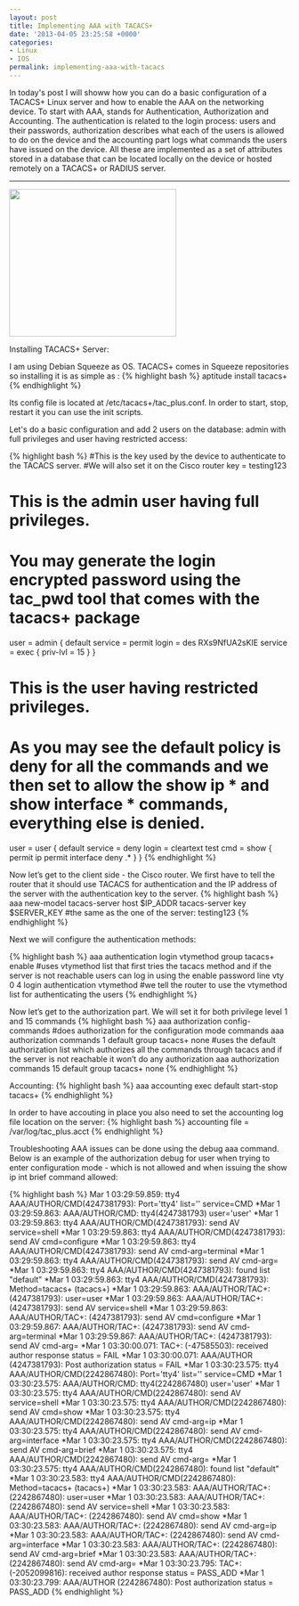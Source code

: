 ```yaml
---
layout: post
title: Implementing AAA with TACACS+
date: '2013-04-05 23:25:58 +0000'
categories:
- Linux
- IOS
permalink: implementing-aaa-with-tacacs
---
```

In today's post I will showw how you can do a basic configuration of a TACACS+ Linux server and how to enable the AAA on the networking device.
To start with AAA, stands for Authentication, Authorization and Accounting. The authentication is related to the login process: users and their passwords, authorization describes what each of the users is allowed to do on the device and the accounting part logs what commands the users have issued on the device. All these are implemented as a set of attributes stored in a database that can be located locally on the device or hosted remotely on a TACACS+ or RADIUS server.

___

<a href="{{'/assets/static/tacacs.gif' | prepend: site.baseurl | prepend: site.url }}"><img class="aligncenter size-medium wp-image-147" title="tacacs" src="{{'/assets/static/tacacs.gif' | prepend: site.baseurl | prepend: site.url }}" alt="" width="300" height="265" /></a>

Installing TACACS+ Server:

I am using Debian Squeeze as OS. TACACS+ comes in Squeeze repositories so installing it is as simple as :
{% highlight bash %}
aptitude install tacacs+
{% endhighlight %} 

Its config file is located at /etc/tacacs+/tac_plus.conf. In order to start, stop, restart it you can use the init scripts.

Let's do a basic configuration and add 2 users on the database: admin with full privileges and user having restricted access:

{% highlight bash %}
#This is the key used by the device to authenticate to the TACACS server.
#We will also set it on the Cisco router
key = testing123 
# This is the admin user having full privileges.
# You may generate the login encrypted password using the tac_pwd tool that comes with the tacacs+ package
user = admin {
default service = permit
login = des RXs9NfUA2sKIE
service = exec {
priv-lvl = 15
}
}
# This is the user having restricted privileges.
# As you may see the default policy is deny for all the commands and we then set to allow the show ip * and show interface * commands, everything else is denied.
user = user {
default service = deny
login = cleartext test
cmd = show
{
permit ip
permit interface
deny .*
}
}
{% endhighlight %} 

Now let’s get to the client side - the Cisco router. We first have to tell the router that it should use TACACS for authentication and the IP address of the server with the authentication key to the server.
{% highlight bash %}
aaa new-model
tacacs-server host $IP_ADDR
tacacs-server key $SERVER_KEY #the same as the one of the server: testing123
{% endhighlight %} 

Next we will configure the authentication methods:

{% highlight bash %}
aaa authentication login vtymethod group tacacs+ enable #uses vtymethod list that first tries the tacacs method and if the server is not reachable users can log in using the enable password
line vty 0 4
   login authentication vtymethod #we tell the router to use the vtymethod list for authenticating the users
{% endhighlight %} 

Now let’s get to the authorization part. We will set it for both privilege level 1 and 15 commands
{% highlight bash %}
aaa authorization config-commands #does authorization for the configuration mode commands
aaa authorization commands 1 default group tacacs+ none #uses the default authorization list which authorizes all the commands through tacacs and if the server is not reachable it won’t do any authorization
aaa authorization commands 15 default group tacacs+ none
{% endhighlight %} 

Accounting:
{% highlight bash %}
aaa accounting exec default start-stop tacacs+
{% endhighlight %} 

In order to have accouting in place you also need to set the accounting log file location on the server:
{% highlight bash %}
accounting file = /var/log/tac_plus.acct
{% endhighlight %} 

Troubleshooting AAA issues can be done using the debug aaa command. Below is an example of the authorization debug for user when trying to enter configuration mode - which is not allowed and when issuing the show ip int brief command allowed:

{% highlight bash %}
Mar 1 03:29:59.859: tty4 AAA/AUTHOR/CMD(4247381793): Port='tty4' list='' service=CMD
*Mar 1 03:29:59.863: AAA/AUTHOR/CMD: tty4(4247381793) user='user'
*Mar 1 03:29:59.863: tty4 AAA/AUTHOR/CMD(4247381793): send AV service=shell
*Mar 1 03:29:59.863: tty4 AAA/AUTHOR/CMD(4247381793): send AV cmd=configure
*Mar 1 03:29:59.863: tty4 AAA/AUTHOR/CMD(4247381793): send AV cmd-arg=terminal
*Mar 1 03:29:59.863: tty4 AAA/AUTHOR/CMD(4247381793): send AV cmd-arg=
*Mar 1 03:29:59.863: tty4 AAA/AUTHOR/CMD(4247381793): found list "default"
*Mar 1 03:29:59.863: tty4 AAA/AUTHOR/CMD(4247381793): Method=tacacs+ (tacacs+)
*Mar 1 03:29:59.863: AAA/AUTHOR/TAC+: (4247381793): user=user
*Mar 1 03:29:59.863: AAA/AUTHOR/TAC+: (4247381793): send AV service=shell
*Mar 1 03:29:59.863: AAA/AUTHOR/TAC+: (4247381793): send AV cmd=configure
*Mar 1 03:29:59.867: AAA/AUTHOR/TAC+: (4247381793): send AV cmd-arg=terminal
*Mar 1 03:29:59.867: AAA/AUTHOR/TAC+: (4247381793): send AV cmd-arg=
*Mar 1 03:30:00.071: TAC+: (-47585503): received author response status = FAIL
*Mar 1 03:30:00.071: AAA/AUTHOR (4247381793): Post authorization status = FAIL
*Mar 1 03:30:23.575: tty4 AAA/AUTHOR/CMD(2242867480): Port='tty4' list='' service=CMD
*Mar 1 03:30:23.575: AAA/AUTHOR/CMD: tty4(2242867480) user='user'
*Mar 1 03:30:23.575: tty4 AAA/AUTHOR/CMD(2242867480): send AV service=shell
*Mar 1 03:30:23.575: tty4 AAA/AUTHOR/CMD(2242867480): send AV cmd=show
*Mar 1 03:30:23.575: tty4 AAA/AUTHOR/CMD(2242867480): send AV cmd-arg=ip
*Mar 1 03:30:23.575: tty4 AAA/AUTHOR/CMD(2242867480): send AV cmd-arg=interface
*Mar 1 03:30:23.575: tty4 AAA/AUTHOR/CMD(2242867480): send AV cmd-arg=brief
*Mar 1 03:30:23.575: tty4 AAA/AUTHOR/CMD(2242867480): send AV cmd-arg=
*Mar 1 03:30:23.575: tty4 AAA/AUTHOR/CMD(2242867480): found list "default"
*Mar 1 03:30:23.583: tty4 AAA/AUTHOR/CMD(2242867480): Method=tacacs+ (tacacs+)
*Mar 1 03:30:23.583: AAA/AUTHOR/TAC+: (2242867480): user=user
*Mar 1 03:30:23.583: AAA/AUTHOR/TAC+: (2242867480): send AV service=shell
*Mar 1 03:30:23.583: AAA/AUTHOR/TAC+: (2242867480): send AV cmd=show
*Mar 1 03:30:23.583: AAA/AUTHOR/TAC+: (2242867480): send AV cmd-arg=ip
*Mar 1 03:30:23.583: AAA/AUTHOR/TAC+: (2242867480): send AV cmd-arg=interface
*Mar 1 03:30:23.583: AAA/AUTHOR/TAC+: (2242867480): send AV cmd-arg=brief
*Mar 1 03:30:23.583: AAA/AUTHOR/TAC+: (2242867480): send AV cmd-arg=
*Mar 1 03:30:23.795: TAC+: (-2052099816): received author response status = PASS_ADD
*Mar 1 03:30:23.799: AAA/AUTHOR (2242867480): Post authorization status = PASS_ADD
{% endhighlight %} 
